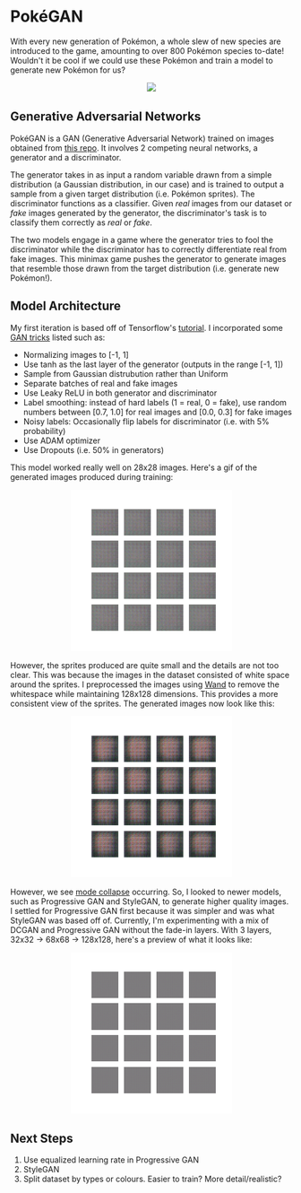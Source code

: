 # PokéGAN
With every new generation of Pokémon, a whole slew of new species are introduced to the game, amounting to over 800 Pokémon species to-date!
Wouldn't it be cool if we could use these Pokémon and train a model to generate new Pokémon for us?


<p align="center">
    <img src="https://imgix.bustle.com/rehost/2016/9/14/b59c717c-7002-493e-b0bc-44bb1b10b417.jpg?w=970&h=546&fit=crop&crop=faces&auto=format%2Ccompress&cs=srgb&q=70" width=400>
</p>


## Generative Adversarial Networks
PokéGAN is a GAN (Generative Adversarial Network) trained on images obtained from [this repo](https://github.com/PokeAPI/sprites). It involves 2 competing neural networks, a generator and a discriminator.

The generator takes in as input a random variable drawn from a simple distribution (a Gaussian distribution, in our case) and is trained to output a sample from a given target distribution (i.e. Pokémon sprites). The discriminator functions as a classifier. Given _real_ images from our dataset or _fake_ images generated by the generator, the discriminator's task is to classify them correctly as _real_ or _fake_.

The two models engage in a game where the generator tries to fool the discriminator while the discriminator has to correctly differentiate real from fake images. This minimax game pushes the generator to generate images that resemble those drawn from the target distribution (i.e. generate new Pokémon!).

## Model Architecture
My first iteration is based off of Tensorflow's [tutorial](https://www.tensorflow.org/tutorials/generative/dcgan). I incorporated some [GAN tricks](https://github.com/soumith/ganhacks) listed such as:
- Normalizing images to [-1, 1]
- Use tanh as the last layer of the generator (outputs in the range [-1, 1])
- Sample from Gaussian distrubution rather than Uniform
- Separate batches of real and fake images
- Use Leaky ReLU in both generator and discriminator
- Label smoothing: instead of hard labels (1 = real, 0 = fake), use random numbers between [0.7, 1.0] for real images and [0.0, 0.3] for fake images
- Noisy labels: Occasionally flip labels for discriminator (i.e. with 5% probability)
- Use ADAM optimizer
- Use Dropouts (i.e. 50% in generators)

This model worked really well on 28x28 images. Here's a gif of the generated images produced during training:
<p align="center">
  <img src="assets/dcgan.gif" alt="DCGAN">
</p>

However, the sprites produced are quite small and the details are not too clear. This was because the images in the dataset consisted of white space around the sprites. I preprocessed the images using [Wand](http://docs.wand-py.org/en/0.5.9/) to remove the whitespace while maintaining 128x128 dimensions. This provides a more consistent view of the sprites. The generated images now look like this:
<p align="center">
  <img src="assets/dcgan_mode_collapse.gif" alt="DCGAN2">
</p>

However, we see [mode collapse](https://developers.google.com/machine-learning/gan/problems#mode-collapse) occurring. So, I looked to newer models, such as Progressive GAN and StyleGAN, to generate higher quality images. I settled for Progressive GAN first because it was simpler and was what StyleGAN was based off of. Currently, I'm experimenting with a mix of DCGAN and Progressive GAN without the fade-in layers. With 3 layers, 32x32 &rarr; 68x68 &rarr; 128x128, here's a preview of what it looks like:
<p align="center">
  <img src="assets/proggan.gif" alt="ProgGAN">
</p>

## Next Steps
1. Use equalized learning rate in Progressive GAN
2. StyleGAN
3. Split dataset by types or colours. Easier to train? More detail/realistic?

